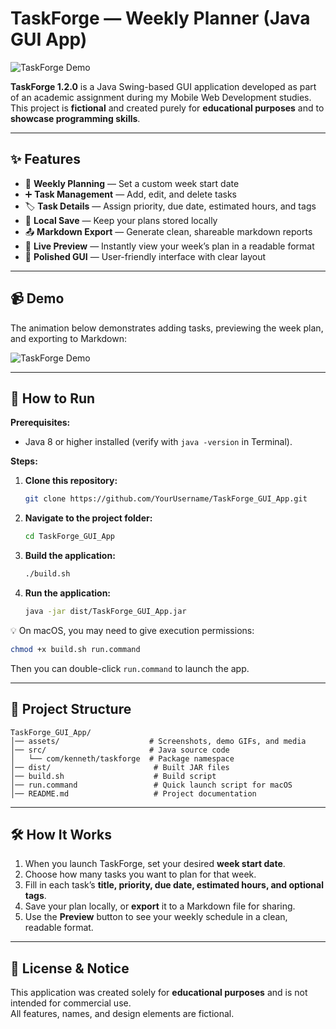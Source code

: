 # TaskForge — Weekly Planner (Java GUI App)

![TaskForge Demo](assets/demo.gif)

**TaskForge 1.2.0** is a Java Swing-based GUI application developed as part of an academic assignment during my Mobile Web Development studies.  
This project is **fictional** and created purely for **educational purposes** and to **showcase programming skills**.

---

## ✨ Features
- 📅 **Weekly Planning** — Set a custom week start date
- ➕ **Task Management** — Add, edit, and delete tasks
- 🏷️ **Task Details** — Assign priority, due date, estimated hours, and tags
- 💾 **Local Save** — Keep your plans stored locally
- 📤 **Markdown Export** — Generate clean, shareable markdown reports
- 👀 **Live Preview** — Instantly view your week’s plan in a readable format
- 🎨 **Polished GUI** — User-friendly interface with clear layout

---

## 📹 Demo
The animation below demonstrates adding tasks, previewing the week plan, and exporting to Markdown:

![TaskForge Demo](assets/demo.gif)

---

## 🚀 How to Run

**Prerequisites:**
- Java 8 or higher installed (verify with `java -version` in Terminal).

**Steps:**
1. **Clone this repository:**
   ```bash
   git clone https://github.com/YourUsername/TaskForge_GUI_App.git
   ```
2. **Navigate to the project folder:**
   ```bash
   cd TaskForge_GUI_App
   ```
3. **Build the application:**
   ```bash
   ./build.sh
   ```
4. **Run the application:**
   ```bash
   java -jar dist/TaskForge_GUI_App.jar
   ```

💡 On macOS, you may need to give execution permissions:  
```bash
chmod +x build.sh run.command
```
Then you can double-click `run.command` to launch the app.

---

## 📂 Project Structure
```
TaskForge_GUI_App/
│── assets/                    # Screenshots, demo GIFs, and media
│── src/                       # Java source code
│   └── com/kenneth/taskforge  # Package namespace
│── dist/                       # Built JAR files
│── build.sh                    # Build script
│── run.command                 # Quick launch script for macOS
│── README.md                   # Project documentation
```
---

## 🛠 How It Works
1. When you launch TaskForge, set your desired **week start date**.
2. Choose how many tasks you want to plan for that week.
3. Fill in each task’s **title, priority, due date, estimated hours, and optional tags**.
4. Save your plan locally, or **export** it to a Markdown file for sharing.
5. Use the **Preview** button to see your weekly schedule in a clean, readable format.

---

## 📜 License & Notice
This application was created solely for **educational purposes** and is not intended for commercial use.  
All features, names, and design elements are fictional.

